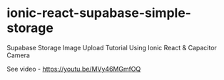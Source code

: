 # ionic-react-supabase-simple-storage

Supabase Storage Image Upload Tutorial Using Ionic React & Capacitor Camera

See video - https://youtu.be/MVy46MGmfOQ
